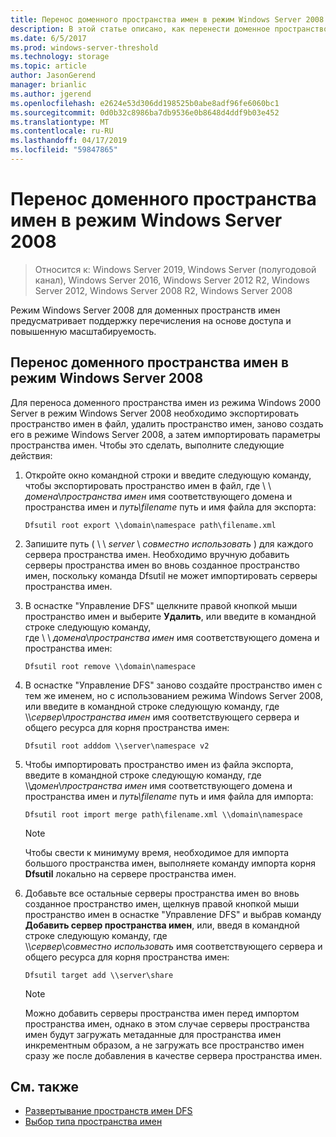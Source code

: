 ```yaml
---
title: Перенос доменного пространства имен в режим Windows Server 2008
description: В этой статье описано, как перенести доменное пространство имен в режим Windows Server 2008.
ms.date: 6/5/2017
ms.prod: windows-server-threshold
ms.technology: storage
ms.topic: article
author: JasonGerend
manager: brianlic
ms.author: jgerend
ms.openlocfilehash: e2624e53d306dd198525b0abe8adf96fe6060bc1
ms.sourcegitcommit: 0d0b32c8986ba7db9536e0b8648d4ddf9b03e452
ms.translationtype: MT
ms.contentlocale: ru-RU
ms.lasthandoff: 04/17/2019
ms.locfileid: "59847865"
---
```

# <a name="migrate-a-domain-based-namespace-to-windows-server-2008-mode"></a>Перенос доменного пространства имен в режим Windows Server 2008

> Относится к: Windows Server 2019, Windows Server (полугодовой канал), Windows Server 2016, Windows Server 2012 R2, Windows Server 2012, Windows Server 2008 R2, Windows Server 2008

Режим Windows Server 2008 для доменных пространств имен предусматривает поддержку перечисления на основе доступа и повышенную масштабируемость.

## <a name="to-migrate-a-domain-based-namespace-to-windows-server-2008-mode"></a>Перенос доменного пространства имен в режим Windows Server 2008

Для переноса доменного пространства имен из режима Windows 2000 Server в режим Windows Server 2008 необходимо экспортировать пространство имен в файл, удалить пространство имен, заново создать его в режиме Windows Server 2008, а затем импортировать параметры пространства имен. Чтобы это сделать, выполните следующие действия:

1.  Откройте окно командной строки и введите следующую команду, чтобы экспортировать пространство имен в файл, где \\ \\ *домена*\\*пространства имен* имя соответствующего домена и пространства имен и *путь\\filename* путь и имя файла для экспорта:
     ```
     Dfsutil root export \\domain\namespace path\filename.xml 
     ```
2.  Запишите путь ( \\ \\ *server* \\ *совместно использовать* ) для каждого сервера пространства имен. Необходимо вручную добавить серверы пространства имен во вновь созданное пространство имен, поскольку команда Dfsutil не может импортировать серверы пространства имен.
3.  В оснастке "Управление DFS" щелкните правой кнопкой мыши пространство имен и выберите **Удалить**, или введите в командной строке следующую команду, <br /> где \\ \\ *домена*\\*пространства имен* имя соответствующего домена и пространства имен:
     ```
     Dfsutil root remove \\domain\namespace
     ```
4.  В оснастке "Управление DFS" заново создайте пространство имен с тем же именем, но с использованием режима Windows Server 2008, или введите в командной строке следующую команду, где <br /> \\\\*сервер*\\*пространства имен* имя соответствующего сервера и общего ресурса для корня пространства имен:
     ```
     Dfsutil root adddom \\server\namespace v2
     ```
5.  Чтобы импортировать пространство имен из файла экспорта, введите в командной строке следующую команду, где <br /> \\\\*домен*\\*пространства имен* имя соответствующего домена и пространства имен и *путь\\filename* путь и имя файла для импорта:
     ```
     Dfsutil root import merge path\filename.xml \\domain\namespace
     ```

    > [!NOTE]
    > Чтобы свести к минимуму время, необходимое для импорта большого пространства имен, выполняете команду импорта корня **Dfsutil** локально на сервере пространства имен.
6.  Добавьте все остальные серверы пространства имен во вновь созданное пространство имен, щелкнув правой кнопкой мыши пространство имен в оснастке "Управление DFS" и выбрав команду **Добавить сервер пространства имен**, или, введя в командной строке следующую команду, где <br /> \\\\*сервер*\\*совместно использовать* имя соответствующего сервера и общего ресурса для корня пространства имен:
     ```
     Dfsutil target add \\server\share 
     ```

    > [!NOTE]
    > Можно добавить серверы пространства имен перед импортом пространства имен, однако в этом случае серверы пространства имен будут загружать метаданные для пространства имен инкрементным образом, а не загружать все пространство имен сразу же после добавления в качестве сервера пространства имен.

## <a name="see-also"></a>См. также
-   [Развертывание пространств имен DFS](deploying-dfs-namespaces.md)
-   [Выбор типа пространства имен](choose-a-namespace-type.md)